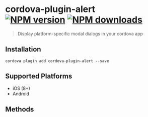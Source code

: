 # cordova-plugin-alert<br>[![NPM version][npm-version]][npm-url] [![NPM downloads][npm-downloads]][npm-url]
> Display platform-specific modal dialogs in your cordova app

## Installation

    cordova plugin add cordova-plugin-alert --save

## Supported Platforms

- iOS (8+)
- Android

## Methods

[npm-url]: https://www.npmjs.com/package/cordova-plugin-alert
[npm-version]: https://img.shields.io/npm/v/cordova-plugin-alert.svg
[npm-downloads]: https://img.shields.io/npm/dt/cordova-plugin-alert.svg
